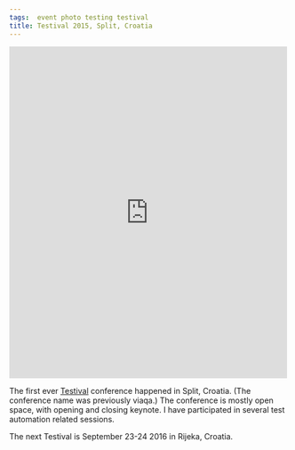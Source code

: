 ```yaml
---
tags:  event photo testing testival
title: Testival 2015, Split, Croatia
---
```

<iframe src="https://www.facebook.com/plugins/post.php?href=https%3A%2F%2Fwww.facebook.com%2Fmedia%2Fset%2F%3Fset%3Da.1080245985321396.1073741828.1059213627424632%26type%3D3&width=500" width="500" height="597" style="border:none;overflow:hidden" scrolling="no" frameborder="0" allowTransparency="true"></iframe>

The first ever [Testival](http://testival.eu/) conference happened in Split, Croatia. (The conference name was previously viaqa.) The conference is mostly open space, with opening and closing keynote. I have participated in several test automation related sessions.

The next Testival is September 23-24 2016 in Rijeka, Croatia.
